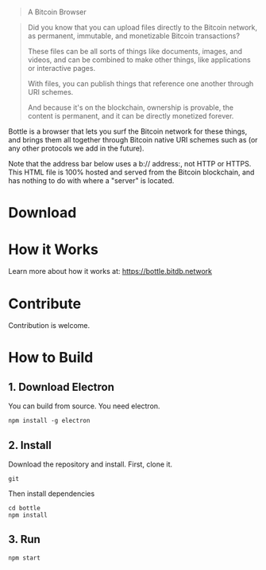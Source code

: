 # 

> A Bitcoin Browser

> Did you know that you can upload files directly to the Bitcoin network, as permanent, immutable, and monetizable Bitcoin transactions?
> 
> These files can be all sorts of things like documents, images, and videos, and can be combined to make other things, like applications or interactive pages.
> 
> With files, you can publish things that reference one another through URI schemes.
> 
> And because it's on the blockchain, ownership is provable, the content is permanent, and it can be directly monetized forever.

Bottle is a browser that lets you surf the Bitcoin network for these things, and brings them all together through Bitcoin native URI schemes such as (or any other protocols we add in the future).

Note that the address bar below uses a b:// address:, not HTTP or HTTPS. This HTML file is 100% hosted and served from the Bitcoin blockchain, and has nothing to do with where a "server" is located.



# Download

# How it Works

Learn more about how it works at: https://bottle.bitdb.network

# Contribute

Contribution is welcome.

# How to Build

## 1. Download Electron

You can build from source. You need electron.

```
npm install -g electron
```

## 2. Install

Download the repository and install. First, clone it.

```
git 
```

Then install dependencies

```
cd bottle
npm install
```

## 3. Run

```
npm start
```
